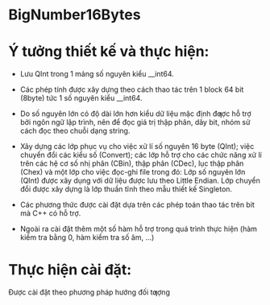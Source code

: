 # BigNumber16Bytes

# Ý tưởng thiết kế và thực hiện:

- Lưu QInt trong 1 mảng số nguyên kiểu __int64.
- Các phép tính được xây dựng theo cách thao tác trên 1 block 64 bit (8byte)
tức 1 số nguyên kiểu __int64.

- Do số nguyên lớn có độ dài lớn hơn kiểu dữ liệu mặc định đƣợc hỗ trợ bởi
ngôn ngữ lập trình, nên để đọc giá trị thập phân, dãy bit, nhóm sử cách đọc
theo chuỗi dạng string.

- Xây dựng các lớp phục vụ cho việc xử lí số nguyên 16 byte (QInt); việc
chuyển đổi các kiểu số (Convert); các lớp hỗ trợ cho các chức năng xử lí
trên các hệ cơ số nhị phân (CBin), thập phân (CDec), lục thập phân (Chex)
và một lớp cho việc đọc-ghi file trong đó:
Lớp số nguyên lớn (QInt) được xây dụng với dữ liệu được lưu theo Little
Endian.
Lớp chuyển đổi được xây dựng là lớp thuần tĩnh theo mẫu thiết kế
Singleton.

- Các phương thức được cài đặt dựa trên các phép toán thao tác trên bit mà
C++ có hỗ trợ.
- Ngoài ra cài đặt thêm một số hàm hỗ trợ trong quá trình thực hiện
(hàm kiếm tra bằng 0, hàm kiểm tra số âm, …)

# Thực hiện cài đặt:
Được cài đặt theo phương pháp hướng đối tƣợng
